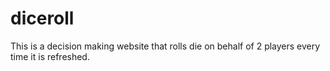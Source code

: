 # diceroll
This is a decision making website that rolls die on behalf of 2 players every time it is refreshed.
